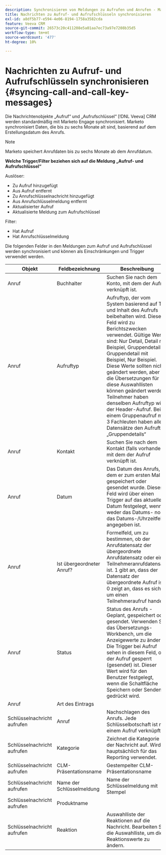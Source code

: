 ```yaml
---
description: Synchronisieren von Meldungen zu Aufrufen und Anrufen - Marketo-Dokumente - Produktdokumentation
title: Nachrichten zu Aufruf- und Aufrufschlüsseln synchronisieren
exl-id: a8df5b77-e594-4e06-8194-1758a3582cda
feature: Veeva CRM
source-git-commit: 26573c20c411208e5a01aa7ec73a97e7208b35d5
workflow-type: tm+mt
source-wordcount: '477'
ht-degree: 10%

---
```


# Nachrichten zu Aufruf- und Aufrufschlüsseln synchronisieren {#syncing-call-and-call-key-messages}

Die Nachrichtenobjekte „Aufruf“ und „Aufrufschlüssel“ [!DNL Veeva] CRM werden standardmäßig mit Marketo Engage synchronisiert. Marketo synchronisiert Daten, die bis zu sechs Monate alt sind, basierend auf dem Erstellungsdatum des Anrufs.

>[!NOTE]
>
>Marketo speichert Anrufdaten bis zu sechs Monate ab dem Anrufdatum.

**Welche Trigger/Filter beziehen sich auf die Meldung „Aufruf- und Aufrufschlüssel“**

Auslöser:

* Zu Aufruf hinzugefügt
* Aus Aufruf entfernt
* Zu Anrufschlüsselnachricht hinzugefügt
* Aus Anrufschlüsselmeldung entfernt
* Aktualisierter Aufruf
* Aktualisierte Meldung zum Aufrufschlüssel

Filter:

* Hat Aufruf
* Hat Anrufschlüsselmeldung

Die folgenden Felder in den Meldungen zum Aufruf und Aufrufschlüssel werden synchronisiert und können als Einschränkungen und Trigger verwendet werden.

<table>
  <colgroup>
    <col>
    <col>
    <col>
    <col>
    <col>
  </colgroup>
  <thead>
    <tr>
      <th>
        Objekt
      </th>
      <th>
        Feldbezeichnung
      </th>
      <th>
        Beschreibung
      </th>
      <th>
        Feldname
      </th>
      <th>
        Datentyp
      </th>
    </tr>
  </thead>
  <tbody>
    <tr>
      <td>Anruf</td>
      <td>Buchhalter</td>
      <td>Suchen Sie nach dem Konto, mit dem der Aufruf verknüpft ist.</td>
      <td>Account_vod__c</td>
      <td>Lookup (Konto)</td>
    </tr>
    <tr>
      <td>Anruf</td>
      <td>Aufruftyp</td>
      <td>Aufruftyp, der vom System basierend auf Typ und Inhalt des Aufrufs beibehalten wird. Dieses Feld wird zu Berichtszwecken verwendet. Gültige Werte sind: Nur Detail, Detail mit Beispiel, Gruppendetails, Gruppendetail mit Beispiel, Nur Beispiel. Diese Werte sollten nicht geändert werden, aber die Übersetzungen für diese Auswahllisten können geändert werden. Teilnehmer haben denselben Aufruftyp wie der Header-Aufruf. Bei einem Gruppenaufruf mit 3 Fachleuten haben alle 4 Datensätze den Aufruftyp „Gruppendetails“</td>
      <td>call_type_vod__c</td>
      <td>Auswahlliste</td>
    </tr>
    <tr>
     <td>Anruf</td>
      <td>Kontakt</td>
      <td>Suchen Sie nach dem Kontakt (falls vorhanden), mit dem der Aufruf verknüpft ist.</td>
      <td>Kontakt_vod__c</td>
      <td>Lookup(contact)</td>
    </tr>
    <tr>
      <td>Anruf</td>
      <td>Datum</td>
      <td>Das Datum des Anrufs, an dem er zum ersten Mal gespeichert oder gesendet wurde. Dieses Feld wird über einen Trigger auf das aktuelle Datum festgelegt, wenn weder das Datums- noch das Datums-/Uhrzeitfeld angegeben ist.</td>
      <td>call_date_vod__c</td>
      <td>Datum</td>
    </tr>
    <tr>
      <td>Anruf</td>
      <td>Ist übergeordneter Anruf?</td>
      <td>Formelfeld, um zu bestimmen, ob der Anrufdatensatz der übergeordnete Anrufdatensatz oder ein Teilnehmeranrufdatensatz ist. 1 gibt an, dass der Datensatz der übergeordnete Aufruf ist. 0 zeigt an, dass es sich um einen Teilnehmeraufruf handelt.</td>
      <td>is_parent_call_vod__c</td>
      <td>Formel (Zahl)</td>
    </tr>
    <tr>
      <td>Anruf</td>
      <td>Status</td>
      <td>Status des Anrufs - Geplant, gespeichert oder gesendet. Verwenden Sie das Übersetzungs-Workbench, um die Anzeigewerte zu ändern. Die Trigger bei Aufruf sehen in diesem Feld, ob der Aufruf gesperrt (gesendet) ist. Dieser Wert wird für den Benutzer festgelegt, wenn die Schaltfläche Speichern oder Senden gedrückt wird.</td>
      <td>Status_vod__c</td>
      <td>Auswahlliste</td>
    </tr>
    <tr>
      <td>Anruf</td>
      <td>Art des Eintrags</td>
      <td> </td>
      <td>RecordTypeId</td>
      <td>Art des Eintrags</td>
    </tr>
    <tr>
      <td>Schlüsselnachricht aufrufen</td>
      <td>Anruf</td>
      <td>Nachschlagen des Anrufs. Jede Schlüsselbotschaft ist mit einem Aufruf verknüpft.</td>
      <td>call2_vod__c</td>
      <td>master-detail(call)</td>
    </tr>
    <tr>
      <td>Schlüsselnachricht aufrufen</td>
      <td>Kategorie</td>
      <td>Zeichnet die Kategorie der Nachricht auf. Wird hauptsächlich für das Reporting verwendet.</td>
      <td>category_vod__c</td>
      <td>Auswahlliste</td>
    </tr>
    <tr>
      <td>Schlüsselnachricht aufrufen</td>
      <td>CLM-Präsentationsname</td>
      <td>Gestempelter CLM-Präsentationsname</td>
      <td>clm_presentation_name_vod__c</td>
      <td>Text (80)</td>
    </tr>
    <tr>
      <td>Schlüsselnachricht aufrufen</td>
      <td>Name der Schlüsselmeldung</td>
      <td>Name der Schlüsselmeldung mit Stempel</td>
      <td>key_message_name_vod__c</td>
      <td>Text (80)</td>
    </tr>
    <tr>
      <td>Schlüsselnachricht aufrufen</td>
      <td>Produktname</td>
      <td> </td>
      <td>product_name__c</td>
      <td>Formel (Text)</td>
    </tr>
    <tr>
      <td>Schlüsselnachricht aufrufen</td>
      <td>Reaktion</a>
      </td>
      <td>Auswahlliste der Reaktionen auf die Nachricht. Bearbeiten Sie die Auswahlliste, um die Reaktionswerte zu ändern.</td>
      <td>Reaction_vod__c</td>
      <td>Auswahlliste</td>
    </tr>
  </tbody>
</table>
